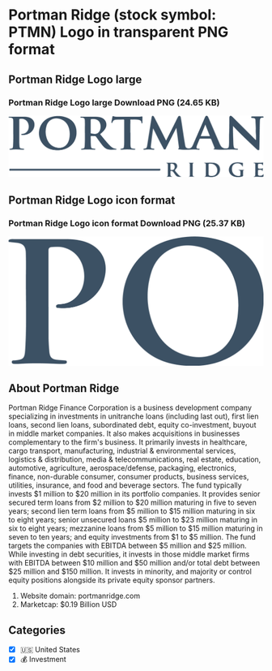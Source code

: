 # Portman Ridge (stock symbol: PTMN) Logo in transparent PNG format

## Portman Ridge Logo large

### Portman Ridge Logo large Download PNG (24.65 KB)

![Portman Ridge Logo large Download PNG (24.65 KB)](/img/orig/PTMN_BIG-e6a5ff5e.png)

## Portman Ridge Logo icon format

### Portman Ridge Logo icon format Download PNG (25.37 KB)

![Portman Ridge Logo icon format Download PNG (25.37 KB)](/img/orig/PTMN-004bca4e.png)

## About Portman Ridge

Portman Ridge Finance Corporation is a business development company specializing in investments in unitranche loans (including last out), first lien loans, second lien loans, subordinated debt, equity co-investment, buyout in middle market companies. It also makes acquisitions in businesses complementary to the firm's business. It primarily invests in healthcare, cargo transport, manufacturing, industrial & environmental services, logistics & distribution, media & telecommunications, real estate, education, automotive, agriculture, aerospace/defense, packaging, electronics, finance, non-durable consumer, consumer products, business services, utilities, insurance, and food and beverage sectors. The fund typically invests $1 million to $20 million in its portfolio companies. It provides senior secured term loans from $2 million to $20 million maturing in five to seven years; second lien term loans from $5 million to $15 million maturing in six to eight years; senior unsecured loans $5 million to $23 million maturing in six to eight years; mezzanine loans from $5 million to $15 million maturing in seven to ten years; and equity investments from $1 to $5 million. The fund targets the companies with EBITDA between $5 million and $25 million. While investing in debt securities, it invests in those middle market firms with EBITDA between $10 million and $50 million and/or total debt between $25 million and $150 million. It invests in minority, and majority or control equity positions alongside its private equity sponsor partners.

1. Website domain: portmanridge.com
2. Marketcap: $0.19 Billion USD


## Categories
- [x] 🇺🇸 United States
- [x] 💰 Investment

